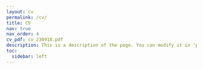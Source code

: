 ```yaml
---
layout: cv
permalink: /cv/
title: CV
nav: true
nav_order: 4
cv_pdf: cv_230918.pdf
description: This is a description of the page. You can modify it in 'pages/_cv.md'. You can also change or remove the top pdf download button.
toc:
  sidebar: left
---
```

